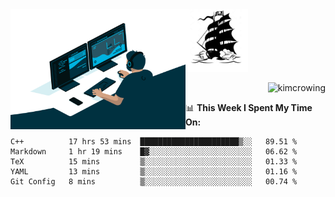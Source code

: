 <img align="lift" alt="img" src="https://github.com/kimcrowing/material/raw/master/log.jpg" width="100" height="100" /> 
<img align="left" alt="GIF" src="https://github.com/kimcrowing/material/blob/master/code.gif?raw=true" width="280" height="192" />
<p align="right"> <img src="https://github-readme-stats.vercel.app/api?username=kimcrowing&show_icons=true&theme=gotham" alt="kimcrowing" />


📊 **This Week I Spent My Time On:**
<!--START_SECTION:waka-->
```text
C++          17 hrs 53 mins  ██████████████████████▒░░   89.51 % 
Markdown     1 hr 19 mins    █▓░░░░░░░░░░░░░░░░░░░░░░░   06.62 % 
TeX          15 mins         ▒░░░░░░░░░░░░░░░░░░░░░░░░   01.33 % 
YAML         13 mins         ▒░░░░░░░░░░░░░░░░░░░░░░░░   01.16 % 
Git Config   8 mins          ▒░░░░░░░░░░░░░░░░░░░░░░░░   00.74 % 
```
<!--END_SECTION:waka-->


